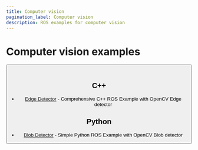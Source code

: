 ```yaml
---
title: Computer vision
pagination_label: Computer vision
description: ROS examples for computer vision
---
```


# Computer vision examples

<Button label="🔗 ctu-mrs/mrs_computer_vision_examples repository" link="https://github.com/ctu-mrs/mrs_computer_vision_examples" block /><br />

## C++

* [Edge Detector](https://github.com/ctu-mrs/mrs_computer_vision_examples/tree/master/cpp/edge_detector) - Comprehensive C++ ROS Example with OpenCV Edge detector

## Python

* [Blob Detector](https://github.com/ctu-mrs/mrs_computer_vision_examples/tree/master/python/blob_detector) - Simple Python ROS Example with OpenCV Blob detector
